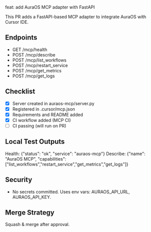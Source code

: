 feat: add AuraOS MCP adapter with FastAPI

This PR adds a FastAPI-based MCP adapter to integrate AuraOS with Cursor IDE.

## Endpoints
- GET /mcp/health
- POST /mcp/describe
- POST /mcp/list_workflows
- POST /mcp/restart_service
- POST /mcp/get_metrics
- POST /mcp/get_logs

## Checklist
- [x] Server created in auraos-mcp/server.py
- [x] Registered in .cursor/mcp.json
- [x] Requirements and README added
- [x] CI workflow added (MCP CI)
- [ ] CI passing (will run on PR)

## Local Test Outputs
Health: {"status": "ok", "service": "auraos-mcp"}
Describe: {"name": "AuraOS MCP", "capabilities":["list_workflows","restart_service","get_metrics","get_logs"]}

## Security
- No secrets committed. Uses env vars: AURAOS_API_URL, AURAOS_API_KEY.

## Merge Strategy
Squash & merge after approval.
